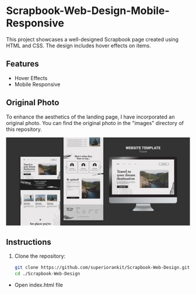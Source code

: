 # Scrapbook-Web-Design-Mobile-Responsive

This project showcases a well-designed Scrapbook page created using HTML and CSS. The design includes hover effects on items.

## Features

- Hover Effects
- Mobile Responsive


## Original Photo

To enhance the aesthetics of the landing page, I have incorporated an original photo. You can find the original photo in the "images" directory of this repository.

![Original Photo](./original-photo/original-image.jpg)


## Instructions

1. Clone the repository:

   ```bash
   git clone https://github.com/superiorankit/Scrapbook-Web-Design.git
   cd ./Scrapbook-Web-Design

- Open index.html file
